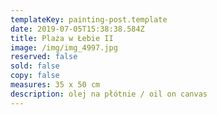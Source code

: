 ```yaml
---
templateKey: painting-post.template
date: 2019-07-05T15:38:38.584Z
title: Plaża w Łebie II
image: /img/img_4997.jpg
reserved: false
sold: false
copy: false
measures: 35 x 50 cm
description: olej na płótnie / oil on canvas
---
```


